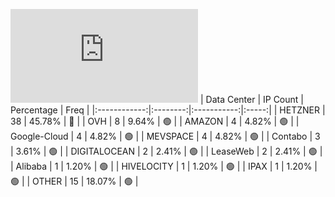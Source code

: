 ![Diagramm](https://github.com/obajay/StateSync-snapshots/blob/main/Projects/Dymension/1/README.md)
| Data Center | IP Count | Percentage | Freq |
|:------------:|:--------:|:-----------:|:-----:|
| HETZNER | 38 | 45.78% | 🔴 |
| OVH | 8 | 9.64% | 🟢 |
| AMAZON | 4 | 4.82% | 🟢 |
| Google-Cloud | 4 | 4.82% | 🟢 |
| MEVSPACE | 4 | 4.82% | 🟢 |
| Contabo | 3 | 3.61% | 🟢 |
| DIGITALOCEAN | 2 | 2.41% | 🟢 |
| LeaseWeb | 2 | 2.41% | 🟢 |
| Alibaba | 1 | 1.20% | 🟢 |
| HIVELOCITY | 1 | 1.20% | 🟢 |
| IPAX | 1 | 1.20% | 🟢 |
| OTHER | 15 | 18.07% | 🟢 |